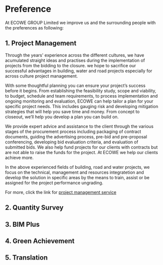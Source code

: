 # Preference
 At ECOWE GROUP Limited we improve us and the surrounding people with the preferences as following:
## 1.	Project Management
Through the years' experience across the different cultures, we have acumulated straight ideas and practises during the implementation of projects from the bidding to the closure. we hope to sacrifice our successful advantages in building, water and road projects especially for across culture project management.

With some thoughtful planning you can ensure your project’s success before it begins. From establishing the feasibility study, scope and viability, to budget, schedule and team requirements, to process implementation and ongoing monitoring and evaluation, ECOWE can help tailor a plan for your specific project needs. This includes gauging risk and developing mitigation strategies that will help you save time and money. From concept to closeout, we’ll help you develop a plan you can build on.

We provide expert advice and assistance to the client through the various stages of the procurement process including packaging of contract documents, guiding the advertising process, pre-bid and pre-proposal conferencing, developing bid evaluation criteria, and evaluation of submitted bids.
We also help fund projects for our clients with contracts but are not able to raise the funds for the project.  At ECOWE we help our clients achieve more.

In the above experienced fields of building, road and water projects, we focus on the technical, management and resources integratetion and develop the solution in specific areas by the means to train, assist or be assigned for the project performance ungrading.

For more, click the link for [project management service]()
## 2. Quantity Survey


## 3. BIM Plus



## 4. Green Achievement



## 5. Translation
